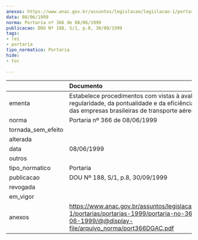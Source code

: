 ```yaml
---
anexos: https://www.anac.gov.br/assuntos/legislacao/legislacao-1/portarias/portarias-1999/portaria-no-366-de-08-06-1999/@@display-file/arquivo_norma/port366DGAC.pdf
data: 08/06/1999
norma: Portaria nº 366 de 08/06/1999
publicacao: DOU Nº 188, S/1, p.8, 30/09/1999
tags:
- lei
- portaria
tipo_normatico: Portaria
hide: 
- toc 
 
---
```


|                    | Documento                                                                                                                                                          |
|:-------------------|:-------------------------------------------------------------------------------------------------------------------------------------------------------------------|
| ementa             | Estabelece procedimentos com vistas à avaliação da regularidade, da pontualidade e da eficiência operacional das empresas brasileiras de transporte aéreo regular. |
| norma              | Portaria nº 366 de 08/06/1999                                                                                                                                      |
| tornada_sem_efeito |                                                                                                                                                                    |
| alterada           |                                                                                                                                                                    |
| data               | 08/06/1999                                                                                                                                                         |
| outros             |                                                                                                                                                                    |
| tipo_normatico     | Portaria                                                                                                                                                           |
| publicacao         | DOU Nº 188, S/1, p.8, 30/09/1999                                                                                                                                   |
| revogada           |                                                                                                                                                                    |
| em_vigor           |                                                                                                                                                                    |
| anexos             | https://www.anac.gov.br/assuntos/legislacao/legislacao-1/portarias/portarias-1999/portaria-no-366-de-08-06-1999/@@display-file/arquivo_norma/port366DGAC.pdf       |